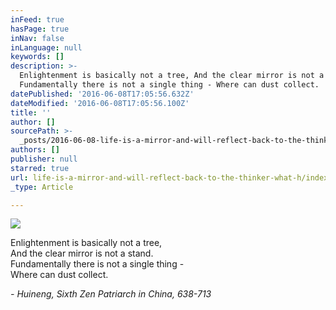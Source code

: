 ```yaml
---
inFeed: true
hasPage: true
inNav: false
inLanguage: null
keywords: []
description: >-
  Enlightenment is basically not a tree, And the clear mirror is not a stand.
  Fundamentally there is not a single thing - Where can dust collect.
datePublished: '2016-06-08T17:05:56.632Z'
dateModified: '2016-06-08T17:05:56.100Z'
title: ''
author: []
sourcePath: >-
  _posts/2016-06-08-life-is-a-mirror-and-will-reflect-back-to-the-thinker-what-h.md
authors: []
publisher: null
starred: true
url: life-is-a-mirror-and-will-reflect-back-to-the-thinker-what-h/index.html
_type: Article

---
```

![](https://the-grid-user-content.s3-us-west-2.amazonaws.com/b5cc74d2-42a8-43d8-b13f-b425d67fc70e.jpg)

Enlightenment is basically not a tree,  
And the clear mirror is not a stand.  
Fundamentally there is not a single thing -  
Where can dust collect.

_-   Huineng, Sixth Zen Patriarch in China,  638-713_